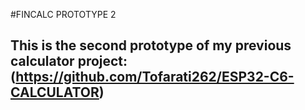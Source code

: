 #FINCALC PROTOTYPE 2
## This is the second prototype of my previous calculator project: (https://github.com/Tofarati262/ESP32-C6-CALCULATOR)
